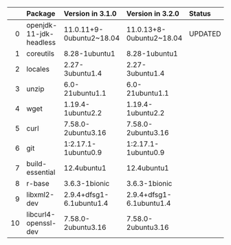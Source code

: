 <!-- markdown-link-check-disable -->

|    | Package                 | Version in 3.1.0         | Version in 3.2.0         | Status   |
|---:|:------------------------|:-------------------------|:-------------------------|:---------|
|  0 | openjdk-11-jdk-headless | 11.0.11+9-0ubuntu2~18.04 | 11.0.13+8-0ubuntu2~18.04 | UPDATED  |
|  1 | coreutils               | 8.28-1ubuntu1            | 8.28-1ubuntu1            |          |
|  2 | locales                 | 2.27-3ubuntu1.4          | 2.27-3ubuntu1.4          |          |
|  3 | unzip                   | 6.0-21ubuntu1.1          | 6.0-21ubuntu1.1          |          |
|  4 | wget                    | 1.19.4-1ubuntu2.2        | 1.19.4-1ubuntu2.2        |          |
|  5 | curl                    | 7.58.0-2ubuntu3.16       | 7.58.0-2ubuntu3.16       |          |
|  6 | git                     | 1:2.17.1-1ubuntu0.9      | 1:2.17.1-1ubuntu0.9      |          |
|  7 | build-essential         | 12.4ubuntu1              | 12.4ubuntu1              |          |
|  8 | r-base                  | 3.6.3-1bionic            | 3.6.3-1bionic            |          |
|  9 | libxml2-dev             | 2.9.4+dfsg1-6.1ubuntu1.4 | 2.9.4+dfsg1-6.1ubuntu1.4 |          |
| 10 | libcurl4-openssl-dev    | 7.58.0-2ubuntu3.16       | 7.58.0-2ubuntu3.16       |          |